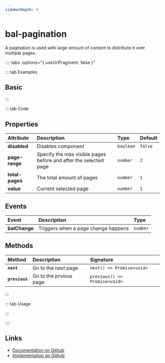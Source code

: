 ```yaml
---
sidebarDepth: 0
---
```


# bal-pagination


<!-- START: human documentation top -->

A pagination is used with large amount of content to distribute it over multiple pages.

<!-- END: human documentation top -->

:::: tabs :options="{ useUrlFragment: false }"

::: tab Examples

## Basic

<ClientOnly><docs-demo-bal-pagination-76></docs-demo-bal-pagination-76></ClientOnly>


:::

::: tab Code

## Properties


| Attribute       | Description                                                      | Type      | Default |
| :-------------- | :--------------------------------------------------------------- | :-------- | :------ |
| **disabled**    | Disables component                                               | `boolean` | `false` |
| **page-range**  | Specify the max visible pages before and after the selected page | `number`  | `2`     |
| **total-pages** | The total amount of pages                                        | `number`  | `1`     |
| **value**       | Current selected page                                            | `number`  | `1`     |

## Events


| Event         | Description                         | Type     |
| :------------ | :---------------------------------- | :------- |
| **balChange** | Triggers when a page change happens | `number` |

## Methods


| Method         | Description            | Signature                     |
| :------------- | :--------------------- | :---------------------------- |
| **`next`**     | Go to the next page    | `next() => Promise<void>`     |
| **`previous`** | Go to the prvious page | `previous() => Promise<void>` |


:::

::: tab Usage

<!-- START: human documentation usage -->

<!-- END: human documentation usage -->

:::


::::

## Links

* [Documentation on Github](https://github.com/baloise/design-system/blob/master/docs/src/components/components/bal-pagination.md)
* [Implementation on Github](https://github.com/baloise/design-system/blob/master/packages/components/src/components/bal-pagination)
